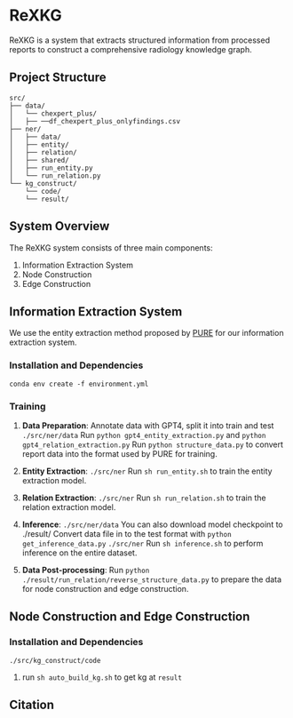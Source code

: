 # ReXKG

ReXKG is a system that extracts structured information from processed reports to construct a comprehensive radiology knowledge graph.

## Project Structure

```
src/
├── data/
│   └── chexpert_plus/
│   ├── ──df_chexpert_plus_onlyfindings.csv
├── ner/
│   ├── data/
│   ├── entity/
│   ├── relation/
│   ├── shared/
│   ├── run_entity.py
│   └── run_relation.py
└── kg_construct/
    └── code/
    └── result/
```


## System Overview

The ReXKG system consists of three main components:

1. Information Extraction System
2. Node Construction
3. Edge Construction

## Information Extraction System

We use the entity extraction method proposed by [PURE](https://github.com/princeton-nlp/PURE.git) for our information extraction system.

### Installation and Dependencies
`conda env create -f environment.yml`

### Training

1. **Data Preparation**:
   Annotate data with GPT4, split it into train and test
   `./src/ner/data`
   Run `python gpt4_entity_extraction.py` and `python gpt4_relation_extraction.py`
   Run `python structure_data.py` to convert report data into the format used by PURE for training. 

2. **Entity Extraction**:
   `./src/ner`
   Run `sh run_entity.sh` to train the entity extraction model.

3. **Relation Extraction**:
   `./src/ner`
   Run `sh run_relation.sh` to train the relation extraction model.

4. **Inference**:
   `./src/ner/data`
   You can also download model checkpoint to ./result/
   Convert data file in to the test format with `python get_inference_data.py`
   `./src/ner`
   Run `sh inference.sh` to perform inference on the entire dataset.

5. **Data Post-processing**:
   Run `python ./result/run_relation/reverse_structure_data.py` to prepare the data for node construction and edge construction.

## Node Construction and Edge Construction

### Installation and Dependencies

`./src/kg_construct/code`

1. run `sh auto_build_kg.sh` to get kg at `result`


## Citation
